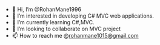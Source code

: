 - 👋 Hi, I’m @RohanMane1996
- 👀 I’m interested in developing C# MVC web applications.
- 🌱 I’m currently learning C#,MVC.
- 💞️ I’m looking to collaborate on MVC project
- 📫 How to reach me @rohanmane1015@gmail.com

<!---
RohanMane1996/RohanMane1996 is a ✨ special ✨ repository because its `README.md` (this file) appears on your GitHub profile.
You can click the Preview link to take a look at your changes.
--->
